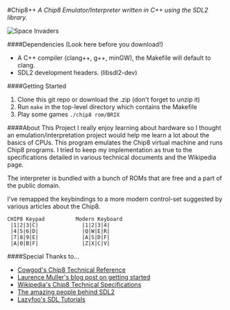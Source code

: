 #Chip8++
*A Chip8 Emulator/Interpreter written in C++ using the SDL2 library.*

![Space Invaders](screenshots/chip8prev.gif)

####Dependencies (Look here before you download!)
- A C++ compiler (clang++, g++, minGW), the Makefile will default to clang.
- SDL2 development headers. (libsdl2-dev)

####Getting Started
1. Clone this git repo or download the .zip (don't forget to unzip it)
2. Run `make` in the top-level directory which contains the Makefile
3. Play some games `./chip8 rom/BRIX`

####About This Project
I really enjoy learning about hardware so I thought an emulation/interpretation project would help me learn a lot about the basics of CPUs. This program emulates the Chip8 virtual machine and runs Chip8 programs. I tried to keep my implementation as true to the specifications detailed in various technical documents and the Wikipedia page.

The interpreter is bundled with a bunch of ROMs that are free and a part of the public domain.

I've remapped the keybindings to a more modern control-set suggested by various articles about the Chip8.

    CHIP8 Keypad          Modern Keyboard
     |1|2|3|C|              |1|2|3|4|
     |4|5|6|D|              |Q|W|E|R|
     |7|8|9|E|              |A|S|D|F|
     |A|0|B|F|              |Z|X|C|V|

####Special Thanks to...
- [Cowgod's Chip8 Technical Reference](http://devernay.free.fr/hacks/chip8/C8TECH10.HTM)
- [Laurence Muller's blog post on getting started](http://www.multigesture.net/articles/how-to-write-an-emulator-chip-8-interpreter/)
- [Wikipedia's Chip8 Technical Specifications](https://en.wikipedia.org/wiki/CHIP-8)
- [The amazing people behind SDL2](https://libsdl.org/)
- [Lazyfoo's SDL Tutorials](http://lazyfoo.net/)


